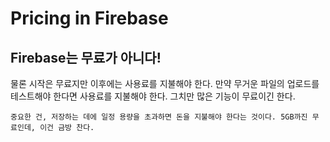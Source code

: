 # Pricing in Firebase
## Firebase는 무료가 아니다!
물론 시작은 무료지만 이후에는 사용료를 지불해야 한다. 만약 무거운 파일의 업로드를 테스트해야 한다면 사용료를 지불해야 한다. 그치만 많은 기능이 무료이긴 한다. 

    중요한 건, 저장하는 데에 일정 용량을 초과하면 돈을 지불해야 한다는 것이다. 5GB까진 무료인데, 이건 금방 찬다.

